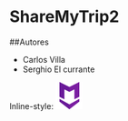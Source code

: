 # ShareMyTrip2

##Autores
* Carlos Villa 
* Serghio El currante

Inline-style: 
![alt text](https://github.com/adam-p/markdown-here/raw/master/src/common/images/icon48.png "Logo Title Text 1")


